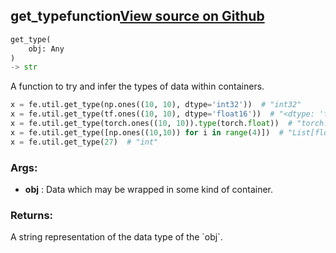 ## get_type<span class="tag">function</span><a class="sourcelink" href=https://github.com/fastestimator/fastestimator/blob/r1.0/fastestimator/util/util.py/#L286-L312>View source on Github</a>
```python
get_type(
	obj: Any
)
-> str
```
A function to try and infer the types of data within containers.

```python
x = fe.util.get_type(np.ones((10, 10), dtype='int32'))  # "int32"
x = fe.util.get_type(tf.ones((10, 10), dtype='float16'))  # "<dtype: 'float16'>"
x = fe.util.get_type(torch.ones((10, 10)).type(torch.float))  # "torch.float32"
x = fe.util.get_type([np.ones((10,10)) for i in range(4)])  # "List[float64]"
x = fe.util.get_type(27)  # "int"
```


<h3>Args:</h3>

* **obj** :  Data which may be wrapped in some kind of container.

<h3>Returns:</h3>
    A string representation of the data type of the `obj`.

